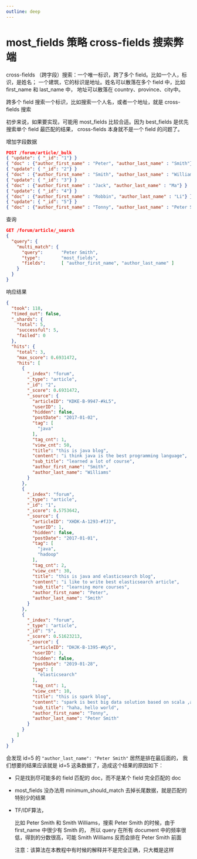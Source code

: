 ```yaml
---
outline: deep
---
```

# most_fields 策略 cross-fields 搜索弊端

cross-fields （跨字段）搜索：一个唯一标识，跨了多个 field。比如一个人，标识，是姓名；
一个建筑，它的标识是地址。姓名可以散落在多个 field 中，比如 first_name 和 last_name 中，
地址可以散落在 country、province、city中。

跨多个 field 搜索一个标识，比如搜索一个人名，或者一个地址，就是 cross-fields 搜索

初步来说，如果要实现，可能用 most_fields 比较合适。因为 best_fields 是优先搜索单个 field 最匹配的结果，
cross-fields 本身就不是一个 field 的问题了。

增加字段数据

```json
POST /forum/article/_bulk
{ "update": { "_id": "1"} }
{ "doc" : {"author_first_name" : "Peter", "author_last_name" : "Smith"} }
{ "update": { "_id": "2"} }
{ "doc" : {"author_first_name" : "Smith", "author_last_name" : "Williams"} }
{ "update": { "_id": "3"} }
{ "doc" : {"author_first_name" : "Jack", "author_last_name" : "Ma"} }
{ "update": { "_id": "4"} }
{ "doc" : {"author_first_name" : "Robbin", "author_last_name" : "Li"} }
{ "update": { "_id": "5"} }
{ "doc" : {"author_first_name" : "Tonny", "author_last_name" : "Peter Smith"} }
```

查询

```json
GET /forum/article/_search
{
  "query": {
    "multi_match": {
      "query":       "Peter Smith",
      "type":        "most_fields",
      "fields":      [ "author_first_name", "author_last_name" ]
    }
  }
}
```

响应结果

```json
{
  "took": 118,
  "timed_out": false,
  "_shards": {
    "total": 5,
    "successful": 5,
    "failed": 0
  },
  "hits": {
    "total": 3,
    "max_score": 0.6931472,
    "hits": [
      {
        "_index": "forum",
        "_type": "article",
        "_id": "2",
        "_score": 0.6931472,
        "_source": {
          "articleID": "KDKE-B-9947-#kL5",
          "userID": 1,
          "hidden": false,
          "postDate": "2017-01-02",
          "tag": [
            "java"
          ],
          "tag_cnt": 1,
          "view_cnt": 50,
          "title": "this is java blog",
          "content": "i think java is the best programming language",
          "sub_title": "learned a lot of course",
          "author_first_name": "Smith",
          "author_last_name": "Williams"
        }
      },
      {
        "_index": "forum",
        "_type": "article",
        "_id": "1",
        "_score": 0.5753642,
        "_source": {
          "articleID": "XHDK-A-1293-#fJ3",
          "userID": 1,
          "hidden": false,
          "postDate": "2017-01-01",
          "tag": [
            "java",
            "hadoop"
          ],
          "tag_cnt": 2,
          "view_cnt": 30,
          "title": "this is java and elasticsearch blog",
          "content": "i like to write best elasticsearch article",
          "sub_title": "learning more courses",
          "author_first_name": "Peter",
          "author_last_name": "Smith"
        }
      },
      {
        "_index": "forum",
        "_type": "article",
        "_id": "5",
        "_score": 0.51623213,
        "_source": {
          "articleID": "DHJK-B-1395-#Ky5",
          "userID": 3,
          "hidden": false,
          "postDate": "2019-01-28",
          "tag": [
            "elasticsearch"
          ],
          "tag_cnt": 1,
          "view_cnt": 10,
          "title": "this is spark blog",
          "content": "spark is best big data solution based on scala ,an programming language similar to java",
          "sub_title": "haha, hello world",
          "author_first_name": "Tonny",
          "author_last_name": "Peter Smith"
        }
      }
    ]
  }
}
```

会发现 id=5 的 `"author_last_name": "Peter Smith"` 居然是排在最后面的，
我们想要的结果应该就是 id=5 这条数据了，造成这个结果的原因如下：

- 只是找到尽可能多的 field 匹配的 doc，而不是某个 field 完全匹配的 doc
- most_fields 没办法用 minimum_should_match 去掉长尾数据，就是匹配的特别少的结果
- TF/IDF算法，

    比如 Peter Smith 和 Smith Williams，搜索 Peter Smith 的时候，由于 first_name 中很少有 Smith 的，
    所以 query 在所有 document 中的频率很低，得到的分数很高，可能 Smith Williams 反而会排在 Peter Smith 前面

    注意：该算法在本教程中有时候的解释并不是完全正确，只大概是这样
